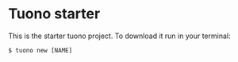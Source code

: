 # Tuono starter

This is the starter tuono project. To download it run in your terminal:

```shell
$ tuono new [NAME]
```
